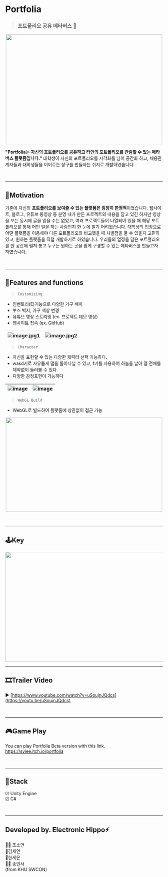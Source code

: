 # Portfolia
> <h3>포트폴리오 공유 메타버스 💜

<p align="center"><img src="https://user-images.githubusercontent.com/79504024/193369340-e710d67e-039c-4824-8d48-a83a3538105d.png"  width="500" height="350"/></p>

**"Portfolia는 자신의 포트폴리오를 공유하고 타인의 포트폴리오를 관람할 수 있는 메타버스 플랫폼입니다."** 대학생이 자신의 포트폴리오를 시각화를 넘어 공간화 하고, 채용관계자들과 대학생들을 이어주는 창구를 만들자는 취지로 개발하였습니다.
  
<br/>  

----------------------------------

## 📌Motivation  
기존에 자신의 **포트폴리오를 보여줄 수 있는 플랫폼은 굉장히 한정적**이었습니다. 웹사이트, 블로그, 유튜브 동영상 등 분명 내가 만든 프로젝트의 내용을 담고 있긴 하지만 영상을 보는 동시에 글을 읽을 수는 없었고, 여러 프로젝트들이 나열되어 있을 때 해당 포트폴리오를 통해 어떤 일을 하는 사람인지 한 눈에 알기 어려웠습니다. 대학생의 입장으로 어떤 플랫폼을 이용해야 다른 포트폴리오와 비교했을 때 차별점을 둘 수 있을지 고민하였고, 원하는 플랫폼을 직접 개발하기로 하였습니다. 우리들의 열정을 담은 포트폴리오를 한 공간에 펼쳐 놓고 누구든 원하는 곳을 쉽게 구경할 수 있는 메타버스를 만들고자 하였습니다.   

<br/>

----------------------------------

## 📑Features and functions

> `Customizing`
- 인벤토리(E)기능으로 다양한 가구 배치
- 부스 벽지, 가구 색상 변경
- 유튜브 영상 스트리밍 (ex. 프로젝트 데모 영상)
- 웹사이트 접속 (ex. GitHub)

![image.jpg1](https://user-images.githubusercontent.com/79504024/202831201-2fdc8e21-5a98-4b52-9a3a-f960472355b6.png) |![image.jpg2](https://user-images.githubusercontent.com/79504024/202831300-a2765675-976e-445d-8718-c7c726bbeb43.png) 
--- | --- | 

> `Character`
- 자신을 표현할 수 있는 다양한 캐릭터 선택 가능하다.
- wasd키로 자유롭게 맵을 돌아다닐 수 있고, f키를 사용하여 하늘을 날아 맵 전체를 제약없이 둘러볼 수 있다.
- 다양한 감정표현이 가능하다


![image](https://user-images.githubusercontent.com/79504024/202832680-1ec3c39b-d2c0-4fca-a965-bf0e8ffb6030.png) | ![image](https://user-images.githubusercontent.com/79504024/202833024-127d6429-bc86-4735-8f02-755d3c28b286.png)
--- | --- | 


> `WebGL Build`
- WebGL로 빌드하여 플랫폼에 상관없이 접근 가능
<p align="center"><img src="https://user-images.githubusercontent.com/79504024/202833108-1eb179c4-432d-4765-86bf-5628d7d57bba.png"  width="500" height="300"/></p>


  
<br/>  

-------------------------------  
## 🕹Key  
<p align="center"><img src="https://user-images.githubusercontent.com/79504024/201521595-497a248b-7a01-47d5-be43-ff4dc1eafe9b.png"  width="700" height="350"/></p>



-------------------------------  
## 🎞Trailer Video  
▶ [https://www.youtube.com/watch?v=uSoujnJQdcs](https://youtu.be/uSoujnJQdcs)
  
<br/>  
 
-----------------------------------

## 🎮Game Play

You can play Portfolia Beta version with this link.  
https://syiee.itch.io/portfolia  
  
<br/>  
 
-------------------------  
## 🔧Stack  
☑ Unity Engine  
☑ C#  
  
<br/>  

--------------
## Developed by. Electronic Hippo⚡

💁‍♀️ 조소연  
💁‍ 김채연  
💁‍ 한세은  
💁‍♂️ 송인서  
(from KHU SWCON)

